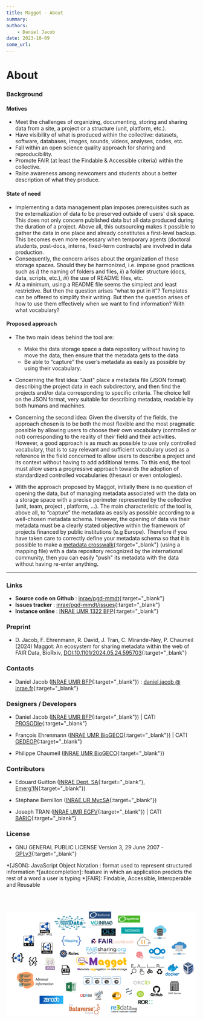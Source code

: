 ```yaml
---
title: Maggot - About
summary: 
authors:
    - Daniel Jacob
date: 2023-10-09
some_url:
---
```


# About

<style>.md-typeset h1 {display: none;} .md-nav__item {font-size: medium}</style>

### Background

#### Motives

* Meet the challenges of organizing, documenting, storing and sharing data from a site, a project or a structure (unit, platform, etc.).
* Have visibility of what is produced within the collective: datasets, software, databases, images, sounds, videos, analyses, codes, etc.
* Fall within an open science quality approach for sharing and reproducibility.
* Promote FAIR (at least the Findable & Accessible criteria) within the collective.
* Raise awareness among newcomers and students about a better description of what they produce.

#### State of need

* Implementing a data management plan imposes prerequisites such as the externalization of data to be preserved outside of users' disk space. This does not only concern published data but all data produced during the duration of a project. Above all, this outsourcing makes it possible to gather the data in one place and already constitutes a first-level backup. This becomes even more necessary when temporary agents (doctoral students, post-docs, interns, fixed-term contracts) are involved in data production.
* Consequently, the concern arises about the organization of these storage spaces. Should they be harmonized, i.e. impose good practices such as _i_) the naming of folders and files, _ii_) a folder structure (docs, data, scripts, etc.), _iii_) the use of README files, etc.
* At a minimum, using a README file seems the simplest and least restrictive. But then the question arises “what to put in it”? Templates can be offered to simplify their writing. But then the question arises of how to use them effectively when we want to find information? With what vocabulary?

#### Proposed approach

* The two main ideas behind the tool are:
     * Make the data storage space a data repository without having to move the data, then ensure that the metadata gets to the data.
     * Be able to “capture” the user’s metadata as easily as possible by using their vocabulary.
* Concerning the first idea: "Just" place a metadata file (JSON format) describing the project data in each subdirectory, and then find the projects and/or data corresponding to specific criteria. The choice fell on the JSON format, very suitable for describing metadata, readable by both humans and machines.
* Concerning the second idea: Given the diversity of the fields, the approach chosen is to be both the most flexible and the most pragmatic possible by allowing users to choose their own vocabulary (controlled or not) corresponding to the reality of their field and their activities. However, a good approach is as much as possible to use only controlled vocabulary, that is to say relevant and sufficient vocabulary used as a reference in the field concerned to allow users to describe a project and its context without having to add additional terms. To this end, the tool must allow users a progressive approach towards the adoption of standardized controlled vocabularies (thesauri or even ontologies).

* With the approach proposed by Maggot, initially there is no question of opening the data, but of managing metadata associated with the data on a storage space with a precise perimeter represented by the collective (unit, team, project , platform, …). The main characteristic of the tool is, above all, to “capture” the metadata as easily as possible according to a well-chosen metadata schema. However, the opening of data via their metadata must be a clearly stated objective within the framework of projects financed by public institutions (e.g Europe). Therefore if you have taken care to correctly define your metadata schema so that it is possible to make a [metadata crosswalk](../chats/chat4){:target="_blank"} (using a mapping file) with a data repository recognized by the international community, then you can easily "push" its metadata with the data without having re-enter anything.

---

### Links

* **Source code on Github** : [inrae/pgd-mmdt][10]{:target="_blank"}
* **Issues tracker** : [inrae/pgd-mmdt/issues][16]{:target="_blank"}
* **Instance online** : [INRAE UMR 1322 BFP][11]{:target="_blank"}

### Preprint

* D. Jacob, F. Ehrenmann, R. David, J. Tran, C. Mirande-Ney, P. Chaumeil (2024) Maggot: An ecosystem for sharing metadata within the web of FAIR Data, BioRxiv, [DOI:10.1101/2024.05.24.595703](https://www.biorxiv.org/content/10.1101/2024.05.24.595703v1.full){:target="_blank"}


### Contacts

* Daniel Jacob ([INRAE UMR BFP][2]{:target="_blank"}) : [daniel.jacob @ inrae.fr][17]{:target="_blank"}

### Designers / Developers

* Daniel Jacob ([INRAE UMR BFP][2]{:target="_blank"}) | CATI [PROSODIe][4]{:target="_blank"}

* François Ehrenmann ([INRAE UMR BioGECO][1]{:target="_blank"}) | CATI [GEDEOP][5]{:target="_blank"}

* Philippe Chaumeil ([INRAE UMR BioGECO][1]{:target="_blank"})


### Contributors

* Edouard Guitton ([INRAE Dept. SA][6]{:target="_blank"}, [Emerg'IN][3]{:target="_blank"})

* Stéphane Bernillon ([INRAE UR MycSA][14]{:target="_blank"})

* Joseph TRAN ([INRAE UMR EGFV][12]{:target="_blank"}) | CATI [BARIC][13]{:target="_blank"}



### License

* GNU GENERAL PUBLIC LICENSE Version 3, 29 June 2007 - [GPLv3][20]{:target="_blank"}


*[JSON]: JavaScript Object Notation : format used to represent structured information
*[autocompletion]: feature in which an application predicts the rest of a word a user is typing
*[FAIR]: Findable, Accessible, Interoperable and Reusable

[1]: https://www6.bordeaux-aquitaine.inrae.fr/biogeco_eng/
[2]: https://eng-bfp.bordeaux-aquitaine.hub.inrae.fr/
[3]: https://www.emergin.fr/emergin_eng/
[4]: https://prosodie.cati.inrae.fr/
[5]: https://gedeop.cati.inrae.fr/
[6]: https://www.inrae.fr/en/divisions/sa
[7]: https://nextcloud.inrae.fr/s/HxEWSybeBW8rzke
[8]: https://recherche.data.gouv.fr/en
[9]: https://nextcloud.inrae.fr/s/iLHQYoAZp2i6ij7

[10]: https://github.com/inrae/pgd-mmdt
[11]: https://pmb-bordeaux.fr/maggot/

[12]: https://eng-egfv.bordeaux-aquitaine.hub.inrae.fr/
[13]: https://www.cesgo.org/catibaric/
[14]: https://eng-mycsa.bordeaux-aquitaine.hub.inrae.fr/

<!-- https://www.google.com/search?q=metadata+crosswalk+definition&oq=metadata+crosswalk -->

[16]: https://github.com/inrae/pgd-mmdt/issues
[17]: https://orcid.org/0000-0002-6687-7169

[20]: https://www.gnu.org/licenses/gpl-3.0.html

<br><br>

<center>
<a href="../images/LogoCloud.png" data-lightbox="fig1"><img src="../images/LogoCloud.png" width="800px"></a>
</center>

<br><br>